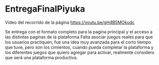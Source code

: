 # EntregaFinalPiyuka
Video del recorrido de la página
https://youtu.be/gH4B5MOkudc

Se entrega con el formato completo para la pagina principal y el acceso a las distintas paginas de la plataforma
Falta asociar juegos reales para que los usuarios practiquen, fue una idea muy avanzada para el corto tiempo que tuve, pero son los cimientos, 
cuando pueda completar la plataforma y los diferentes juegos que quiero agregar para activar, realmente considero que será una plataforma productiva.

